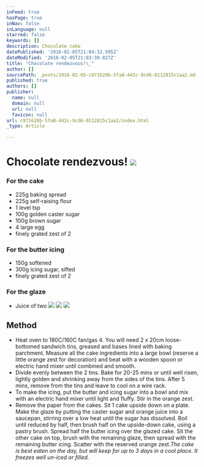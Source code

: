 ```yaml
---
inFeed: true
hasPage: true
inNav: false
inLanguage: null
starred: false
keywords: []
description: Chocolate cake
datePublished: '2016-02-05T21:04:32.505Z'
dateModified: '2016-02-05T21:03:30.827Z'
title: "Chocolate rendezvous!\_"
author: []
sourcePath: _posts/2016-02-05-c971620b-5fa8-442c-9cd6-0112815c1aa2.md
published: true
authors: []
publisher:
  name: null
  domain: null
  url: null
  favicon: null
url: c971620b-5fa8-442c-9cd6-0112815c1aa2/index.html
_type: Article

---
```

# Chocolate rendezvous! ![](https://the-grid-user-content.s3-us-west-2.amazonaws.com/1b90fa25-af2d-41dd-a469-1d8103855250.jpg)

### For the cake

* 225g baking spread
* 225g self-raising flour
* 1 level tsp
* 100g golden caster sugar
* 100g brown sugar
* 4 large egg
* finely grated zest of 2

### For the butter icing

* 150g softened
* 300g icing sugar, sifted
* finely grated zest of 2

### For the glaze

* Juice of two
![](https://the-grid-user-content.s3-us-west-2.amazonaws.com/3c5c5a7e-5a2b-4c6b-b69b-343545590ccb.jpg)
![](https://the-grid-user-content.s3-us-west-2.amazonaws.com/47f4ce42-ffd8-47cc-84ec-c9d61df27e30.jpg)
![](https://the-grid-user-content.s3-us-west-2.amazonaws.com/0f9e1139-97ce-4a38-a109-d7837b36aadb.jpg)

## Method

* Heat oven to 180C/160C fan/gas 4\. You will need 2 x 20cm loose-bottomed sandwich tins, greased and bases lined with baking parchment. Measure all the cake ingredients into a large bowl (reserve a little orange zest for decoration) and beat with a wooden spoon or electric hand mixer until combined and smooth.
* Divide evenly between the 2 tins. Bake for 20-25 mins or until well risen, lightly golden and shrinking away from the sides of the tins. After 5 mins, remove from the tins and leave to cool on a wire rack.
* To make the icing, put the butter and icing sugar into a bowl and mix with an electric hand mixer until light and fluffy. Stir in the orange zest.
* Remove the paper from the cakes. Sit 1 cake upside down on a plate. Make the glaze by putting the caster sugar and orange juice into a saucepan, stirring over a low heat until the sugar has dissolved. Boil until reduced by half, then brush half on the upside-down cake, using a pastry brush. Spread half the butter icing over the glazed cake. Sit the other cake on top, brush with the remaining glaze, then spread with the remaining butter icing. Scatter with the reserved orange zest._The cake is best eaten on the day, but will keep for up to 3 days in a cool place. It freezes well un-iced or filled._